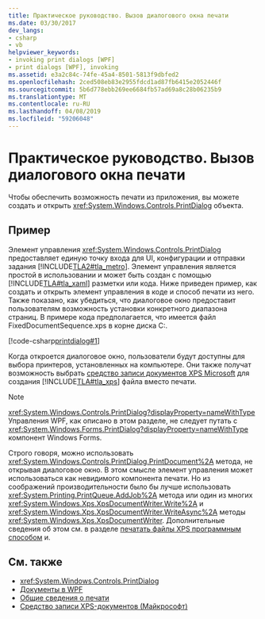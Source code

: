 ```yaml
---
title: Практическое руководство. Вызов диалогового окна печати
ms.date: 03/30/2017
dev_langs:
- csharp
- vb
helpviewer_keywords:
- invoking print dialogs [WPF]
- print dialogs [WPF], invoking
ms.assetid: e3a2c84c-74fe-45a4-8501-5813f9dbfed2
ms.openlocfilehash: 2ced508eb83e2955fdcd1ad87fb6415e2052446f
ms.sourcegitcommit: 5b6d778ebb269ee6684fb57ad69a8c28b06235b9
ms.translationtype: MT
ms.contentlocale: ru-RU
ms.lasthandoff: 04/08/2019
ms.locfileid: "59206048"
---
```

# <a name="how-to-invoke-a-print-dialog"></a>Практическое руководство. Вызов диалогового окна печати
Чтобы обеспечить возможность печати из приложения, вы можете создать и открыть <xref:System.Windows.Controls.PrintDialog> объекта.  
  
## <a name="example"></a>Пример  
 Элемент управления <xref:System.Windows.Controls.PrintDialog> предоставляет единую точку входа для UI, конфигурации и отправки задания [!INCLUDE[TLA2#tla_metro](../../../../includes/tla2sharptla-metro-md.md)]. Элемент управления является простой в использовании и может быть создан с помощью [!INCLUDE[TLA#tla_xaml](../../../../includes/tlasharptla-xaml-md.md)] разметки или кода. Ниже приведен пример, как создать и открыть элемент управления в коде и способ печати из него. Также показано, как убедиться, что диалоговое окно предоставит пользователям возможность установки конкретного диапазона страниц. В примере кода предполагается, что имеется файл FixedDocumentSequence.xps в корне диска C:.  
  
 [!code-csharp[printdialog#1](~/samples/snippets/csharp/VS_Snippets_Wpf/PrintDialog/CSharp/Window1.xaml.cs#1)]
   
  
 Когда откроется диалоговое окно, пользователи будут доступны для выбора принтеров, установленных на компьютере. Они также получат возможность выбрать [средство записи документов XPS Microsoft](https://go.microsoft.com/fwlink/?LinkId=147319) для создания [!INCLUDE[TLA#tla_xps](../../../../includes/tlasharptla-xps-md.md)] файла вместо печати.  
  
> [!NOTE]
>  <xref:System.Windows.Controls.PrintDialog?displayProperty=nameWithType> Управления WPF, как описано в этом разделе, не следует путать с <xref:System.Windows.Forms.PrintDialog?displayProperty=nameWithType> компонент Windows Forms.  
  
 Строго говоря, можно использовать <xref:System.Windows.Controls.PrintDialog.PrintDocument%2A> метода, не открывая диалоговое окно. В этом смысле элемент управления может использоваться как невидимого компонента печати. Но из соображений производительности было бы лучше использовать <xref:System.Printing.PrintQueue.AddJob%2A> метода или один из многих <xref:System.Windows.Xps.XpsDocumentWriter.Write%2A> и <xref:System.Windows.Xps.XpsDocumentWriter.WriteAsync%2A> методы <xref:System.Windows.Xps.XpsDocumentWriter>. Дополнительные сведения об этом см. в разделе [печатать файлы XPS программным способом](how-to-programmatically-print-xps-files.md) и.  
  
## <a name="see-also"></a>См. также

- <xref:System.Windows.Controls.PrintDialog>
- [Документы в WPF](documents-in-wpf.md)
- [Общие сведения о печати](printing-overview.md)
- [Средство записи XPS-документов (Майкрософт)](https://go.microsoft.com/fwlink/?LinkId=147319)
